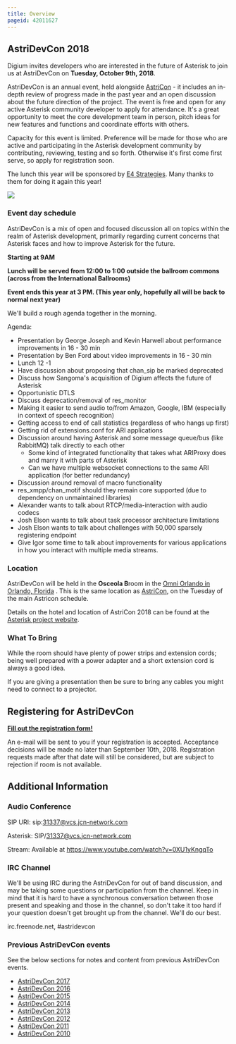 ```yaml
---
title: Overview
pageid: 42011627
---
```


AstriDevCon 2018
----------------

Digium invites developers who are interested in the future of Asterisk to join us at AstriDevCon on **Tuesday, October 9th, 2018**.

AstriDevCon is an annual event, held alongside [AstriCon](http://www.asterisk.org/community/astricon-user-conference) - it includes an in-depth review of progress made in the past year and an open discussion about the future direction of the project. The event is free and open for any active Asterisk community developer to apply for attendance.  It's a great opportunity to meet the core development team in person, pitch ideas for new features and functions and coordinate efforts with others.

Capacity for this event is limited. Preference will be made for those who are active and participating in the Asterisk development community by contributing, reviewing, testing and so forth. Otherwise it's first come first serve, so apply for registration soon.

The lunch this year will be sponsored by [E4 Strategies](https://www.e4strategies.com/).  Many thanks to them for doing it again this year!

[![](image2019-9-26-16:32:35.png)](https://www.e4strategies.com/)

### Event day schedule

  
AstriDevCon is a mix of open and focused discussion all on topics within the realm of Asterisk development, primarily regarding current concerns that Asterisk faces and how to improve Asterisk for the future.

**Starting at 9AM**

**Lunch will be served from 12:00 to 1:00 outside the ballroom commons (across from the International Ballrooms)**

**Event ends this year at 3 PM.  (This year only, hopefully all will be back to normal next year)**

We'll build a rough agenda together in the morning.



Agenda:

* Presentation by George Joseph and Kevin Harwell about performance improvements in 16 - 30 min
* Presentation by Ben Ford about video improvements in 16 - 30 min
* Lunch 12 -1
* Have discussion about proposing that chan_sip be marked deprecated
* Discuss how Sangoma's acquisition of Digium affects the future of Asterisk
* Opportunistic DTLS
* Discuss deprecation/removal of res_monitor
* Making it easier to send audio to/from Amazon, Google, IBM (especially in context of speech recognition)
* Getting access to end of call statistics (regardless of who hangs up first)
* Getting rid of extensions.conf for ARI applications
* Discussion around having Asterisk and some message queue/bus (like RabbitMQ) talk directly to each other
	+ Some kind of integrated functionality that takes what ARIProxy does and marry it with parts of Asterisk
	+ Can we have multiple websocket connections to the same ARI application (for better redundancy)
* Discussion around removal of macro functionality
* res_xmpp/chan_motif should they remain core supported (due to dependency on unmaintained libraries)
* Alexander wants to talk about RTCP/media-interaction with audio codecs
* Josh Elson wants to talk about task processor architecture limitations
* Josh Elson wants to talk about challenges with 50,000 sparsely registering endpoint
* Give Igor some time to talk about improvements for various applications in how you interact with multiple media streams.
### Location

AstriDevCon will be held in the **Osceola B**room in the [Omni Orlando in Orlando, Florida](http://www.asterisk.org/community/astricon-user-conference/when-where) . This is the same location as [AstriCon](http://www.asterisk.org/community/astricon-user-conference/when-where), on the Tuesday of the main Astricon schedule.

Details on the hotel and location of AstriCon 2018 can be found at the [Asterisk project website](http://www.asterisk.org/community/astricon-user-conference).

### What To Bring

While the room should have plenty of power strips and extension cords; being well prepared with a power adapter and a short extension cord is always a good idea.

If you are giving a presentation then be sure to bring any cables you might need to connect to a projector.

Registering for AstriDevCon
---------------------------

**[Fill out the registration form!](https://docs.google.com/forms/d/e/1FAIpQLSeNGjEoWEH1_wR9MX_Zyl0qdoHWv-guFYqbbf4G0536S06iNQ/viewform?usp=sf_link)**

An e-mail will be sent to you if your registration is accepted. Acceptance decisions will be made no later than September 10th, 2018. Registration requests made after that date will still be considered, but are subject to rejection if room is not available.

Additional Information
----------------------

### Audio Conference

SIP URI: sip:31337@vcs.jcn-network.com

Asterisk: SIP/31337@vcs.jcn-network.com

Stream: Available at https://www.youtube.com/watch?v=0XU1yKngqTo

### IRC Channel

We'll be using IRC during the AstriDevCon for out of band discussion, and may be taking some questions or participation from the channel. Keep in mind that it is hard to have a synchronous conversation between those present and speaking and those in the channel, so don't take it too hard if your question doesn't get brought up from the channel. We'll do our best.

irc.freenode.net, #astridevcon

### Previous AstriDevCon events

See the below sections for notes and content from previous AstriDevCon events.

* [AstriDevCon 2017](/Development/Roadmap/AstriDevCon-2017)
* [AstriDevCon 2016](/Development/Roadmap/AstriDevCon-2016)
* [AstriDevCon 2015](/Development/Roadmap/AstriDevCon-2015)
* [AstriDevCon 2014](/Development/Roadmap/AstriDevCon-2014)
* [AstriDevCon 2013](/Development/Roadmap/AstriDevCon-2013)
* [AstriDevCon 2012](/Development/Roadmap/AstriDevCon-2012)
* [AstriDevCon 2011](/Development/Roadmap/AstriDevCon-2011)
* [AstriDevCon 2010](/Development/Roadmap/AstriDevCon-2010)
